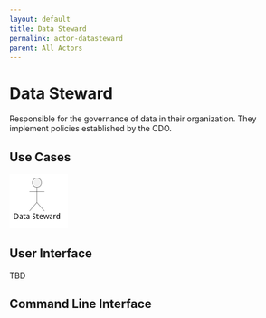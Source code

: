 ```yaml
---
layout: default
title: Data Steward
permalink: actor-datasteward
parent: All Actors
---
```

# Data Steward

Responsible for the governance of data in their organization. They implement policies established by the CDO.



## Use Cases



![Use Case Diagram](./UseCase.png)

## User Interface
TBD

## Command Line Interface

